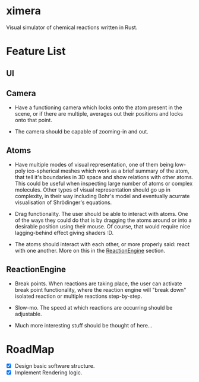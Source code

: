 # ximera
Visual simulator of chemical reactions written in Rust.

# Feature List

## UI

## Camera
- Have a functioning camera which locks onto the atom present in the scene, or if there are multiple,
  averages out their positions and locks onto that point.

- The camera should be capable of zooming-in and out.

## Atoms
- Have multiple modes of visual representation, one of them being low-poly ico-spherical meshes which work as
  a brief summary of the atom, that tell it's boundaries in 3D space and show relations with other atoms. This
  could be useful when inspecting large number of atoms or complex molecules.
  Other types of visual representation should go up in complexity, in their way including Bohr's model and eventually
  acurrate visualisation of Shrödinger's equations.

- Drag functionality. The user should be able to interact with atoms. One of the ways
  they could do that is by dragging the atoms around or into a desirable position using their mouse. Of course, that would require nice lagging-behind
  effect giving shaders :D.

- The atoms should interact with each other, or more properly said: react with one another. More on this in the [ReactionEngine](##reactionengine) section.

## ReactionEngine
- Break points. When reactions are taking place, the user can activate break point functionality, where the reaction engine
  will "break down" isolated reaction or multiple reactions step-by-step.

- Slow-mo. The speed at which reactions are occurring should be adjustable.

- Much more interesting stuff should be thought of here...
  
# RoadMap
- [X] Design basic software structure.
- [X] Implement Rendering logic.